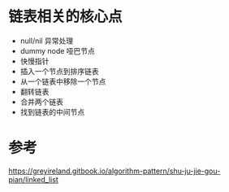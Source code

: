 # 链表相关的核心点
* null/nil 异常处理
* dummy node 哑巴节点
* 快慢指针
* 插入一个节点到排序链表
* 从一个链表中移除一个节点
* 翻转链表
* 合并两个链表
* 找到链表的中间节点

# 参考
https://greyireland.gitbook.io/algorithm-pattern/shu-ju-jie-gou-pian/linked_list